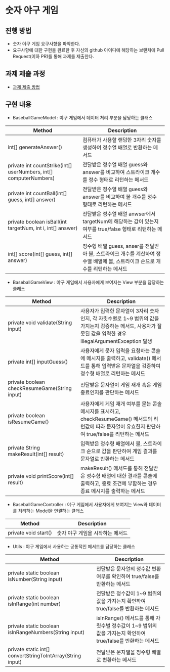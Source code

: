 # 숫자 야구 게임
## 진행 방법
* 숫자 야구 게임 요구사항을 파악한다.
* 요구사항에 대한 구현을 완료한 후 자신의 github 아이디에 해당하는 브랜치에 Pull Request(이하 PR)를 통해 과제를 제출한다.

## 과제 제출 과정
* [과제 제출 방법](https://github.com/next-step/nextstep-docs/tree/master/precourse)

## 구현 내용

* BaseballGameModel : 야구 게임에서 데이터 처리 부분을 담당하는 클래스

| Method                                                            | Description                                                                   |
|-------------------------------------------------------------------|-------------------------------------------------------------------------------|
| int[] generateAnswer()                                            | 컴퓨터가 사용할 랜덤한 3자리 숫자를 생성하여 정수열 배열로 반환하는 메서드                                    |
| private int countStrike(int[] userNumbers, int[] computerNumbers) | 전달받은 정수열 배열 guess와 answer를 비교하여 스트라이크 개수를 정수 형태로 리턴하는 메서드                     |
| private int countBall(int[] guess, int[] answer)                  | 전달받은 정수열 배열 guess와 answer를 비교하여 볼 개수를 정수 형태로 리턴하는 메서드                         |
| private boolean isBall(int targetNum, int i, int[] answer)        | 전달받은 정수열 배열 anwser에서 targetNum에 해당하는 값이 있는지 여부를 true/false 형태로 리턴하는 메서드       |
| int[] score(int[] guess, int[] answer)                            | 정수형 배열 guess, anser를 전달받아 볼, 스트라이크 개수를 계산하여 정수열 배열에 볼, 스트라이크 순으로 개수를 리턴하는 메서드 |

* BaseballGameView : 야구 게임에서 사용자에게 보여지는 View 부분을 담당하는 클래스

| Method                                        | Description                                                                                              |
|-----------------------------------------------|----------------------------------------------------------------------------------------------------------|
| private void validate(String input)           | 사용자가 입력한 문자열이 3자리 숫자인지, 각 자릿수별로 1~9 범위의 값을 가지는지 검증하는 메서드, 사용자가 잘못된 값을 입력한 경우 IllegalArgumentException 발생 |
| private int[] inputGuess()                    | 사용자에게 문자 입력을 요청하는 콘솔에 메시지를 출력하고, validate() 메서드를 통해 입력받은 문자열을 검증하여 정수형 배열로 리턴하는 메서드                      |
| private boolean checkResumeGame(String input) | 전달받은 문자열이 게임 재개 혹은 게임 종료인지를 판단하는 메서드                                                                     |
| private boolean isResumeGame()                | 사용자에게 게임 재개 여부를 묻는 콘솔 메시지를 표시하고, checkResumeGame() 메서드의 리턴값에 따라 문자열이 유효한지 판단하여 true/false를 리턴하는 메서드      |
| private String makeResult(int[] result)       | 입력받은 정수형 배열에서 볼, 스트라이크 순으로 값을 판단하여 게임 결과를 문자열로 반환하는 메서드                                                  |
| private void printScore(int[] result)         | makeResult() 메서드를 통해 전달받은 정수형 배열에 대한 결과를 콘솔에 출력하고, 종료 조건에 부합하는 경우 종료 메시지를 출력하는 메서드                       |

* BaseballGameController : 야구 게임에서 사용자에게 보여지는 View와 데이터를 처리하는 Model을 연결하는 클래스

| Method               | Description        |
|----------------------|--------------------|
| private void start() | 숫자 야구 게임을 시작하는 메서드 |

* Utils : 야구 게임에서 사용하는 공통적인 메서드를 담당하는 클래스

| Method                                                     | Description                                                             |
|------------------------------------------------------------|-------------------------------------------------------------------------|
| private static boolean isNumber(String input)              | 전달받은 문자열의 정수값 변환 여부를 확인하여 true/false를 반환하는 메서드                          |
| private static boolean isInRange(int number)               | 전달받은 정수값이 1~9 범위의 값을 가지는지 확인하여 true/false를 반환하는 메서드                     |
| private static boolean isInRangeNumbers(String input)      | isInRange() 메서드를 통해 자릿수별 정수값이 1~9 범위의 값을 가지는지 확인하여 true/false를 반환하는 메서드 |
| private static int[] convertStringToIntArray(String input) | 전달받은 문자열을 정수형 배열로 변환하는 메서드                                              |
